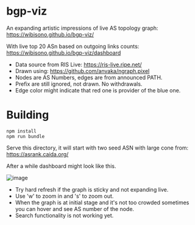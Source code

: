 # bgp-viz

An expanding artistic impressions of live AS topology graph: 
https://wibisono.github.io/bgp-viz/



With live top 20 ASn based on outgoing links counts:
https://wibisono.github.io/bgp-viz/dashboard

* Data source from RIS Live: https://ris-live.ripe.net/
* Drawn using: https://github.com/anvaka/ngraph.pixel
* Nodes are AS Numbers, edges are from announced PATH.
* Prefix are still ignored, not drawn. No withdrawals.
* Edge color might indicate that red one is provider of the blue one.

# Building

```
npm install
npm run bundle
```

Serve this directory, it will start with two seed ASN with large cone from: https://asrank.caida.org/

After a while dashboard might look like this.

![image](https://user-images.githubusercontent.com/566147/201361388-2817c114-5d05-4699-9a5b-b2797b334673.png)


* Try hard refresh if the graph is sticky and not expanding live.
* Use 'w' to zoom in and 's' to zoom out.
* When the graph is at initial stage and it's not too crowded sometimes you can hover and see AS number of the node.
* Search functionality is not working yet.


